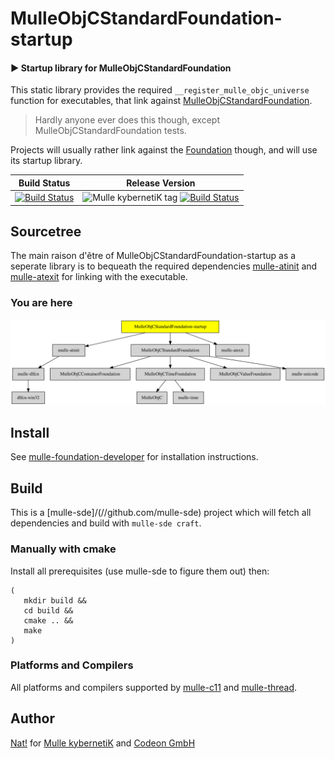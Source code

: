 # MulleObjCStandardFoundation-startup

#### ▶️ Startup library for MulleObjCStandardFoundation

This static library provides the required `__register_mulle_objc_universe`
function for executables, that link against
[MulleObjCStandardFoundation](https://github.com/mulle-objc/MulleObjCStandardFoundation).

> Hardly anyone ever does this though, except MulleObjCStandardFoundation tests.

Projects will usually rather link against the
[Foundation](https://github.com/mulle-objc/Foundation) though, and will use
its startup library.



Build Status | Release Version
-------------|-----------------------------------
[![Build Status](https://github.com/MulleFoundation/MulleObjCStandardFoundation-startup.svg)](https://github.com/MulleFoundation/MulleObjCStandardFoundation/actions-startup) | ![Mulle kybernetiK tag](https://img.shields.io/github/tag/MulleFoundation/MulleObjCStandardFoundation-startup.svg) [![Build Status](https://github.com/MulleFoundation/MulleObjCStandardFoundation/actions-startup/workflows/CI/badge.svg?branch=release)](https://github.com/MulleFoundation/MulleObjCStandardFoundation/actions-startup)


## Sourcetree

The main raison d'être of MulleObjCStandardFoundation-startup as a
seperate library is to bequeath the required dependencies
[mulle-atinit](//github.com/mulle-core/mulle-atinit) and
[mulle-atexit](//github.com/mulle-core/mulle-atexit) for linking with the
executable.



### You are here

![Overview](overview.dot.svg)


## Install

See [mulle-foundation-developer](//github.com/MulleFoundation/mulle-foundation-developer) for
installation instructions.


## Build

This is a [mulle-sde]/(//github.com/mulle-sde) project which will
fetch all dependencies and build with `mulle-sde craft`.

### Manually with cmake

Install all prerequisites (use mulle-sde to figure them out) then:

```
(
   mkdir build &&
   cd build &&
   cmake .. &&
   make
)
```


### Platforms and Compilers

All platforms and compilers supported by
[mulle-c11](//github.com/mulle-c/mulle-c11/) and
[mulle-thread](//github.com/mulle-concurrent/mulle-thread/).


## Author

[Nat!](//www.mulle-kybernetik.com/weblog) for
[Mulle kybernetiK](//www.mulle-kybernetik.com) and
[Codeon GmbH](//www.codeon.de)
